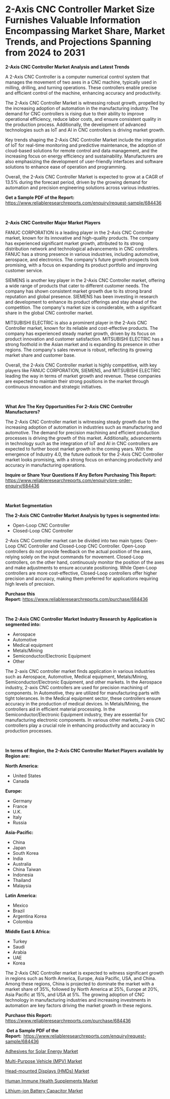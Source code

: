 <p><h1>2-Axis CNC Controller Market Size Furnishes Valuable Information Encompassing Market Share, Market Trends, and Projections Spanning from 2024 to 2031</h1></p><p><strong>2-Axis CNC Controller Market Analysis and Latest Trends</strong></p>
<p><p>A 2-Axis CNC Controller is a computer numerical control system that manages the movement of two axes in a CNC machine, typically used in milling, drilling, and turning operations. These controllers enable precise and efficient control of the machine, enhancing accuracy and productivity.</p><p>The 2-Axis CNC Controller Market is witnessing robust growth, propelled by the increasing adoption of automation in the manufacturing industry. The demand for CNC controllers is rising due to their ability to improve operational efficiency, reduce labor costs, and ensure consistent quality in the production process. Additionally, the development of advanced technologies such as IoT and AI in CNC controllers is driving market growth.</p><p>Key trends shaping the 2-Axis CNC Controller Market include the integration of IoT for real-time monitoring and predictive maintenance, the adoption of cloud-based solutions for remote control and data management, and the increasing focus on energy efficiency and sustainability. Manufacturers are also emphasizing the development of user-friendly interfaces and software solutions to enhance ease of operation and programming.</p><p>Overall, the 2-Axis CNC Controller Market is expected to grow at a CAGR of 13.5% during the forecast period, driven by the growing demand for automation and precision engineering solutions across various industries.</p></p>
<p><strong>Get a Sample PDF of the Report:&nbsp;</strong> <a href="https://www.reliableresearchreports.com/enquiry/request-sample/684436">https://www.reliableresearchreports.com/enquiry/request-sample/684436</a></p>
<p>&nbsp;</p>
<p><strong>2-Axis CNC Controller Major Market Players</strong></p>
<p><p>FANUC CORPORATION is a leading player in the 2-Axis CNC Controller market, known for its innovative and high-quality products. The company has experienced significant market growth, attributed to its strong distribution network and technological advancements in CNC controllers. FANUC has a strong presence in various industries, including automotive, aerospace, and electronics. The company's future growth prospects look promising, with a focus on expanding its product portfolio and improving customer service.</p><p>SIEMENS is another key player in the 2-Axis CNC Controller market, offering a wide range of products that cater to different customer needs. The company has shown consistent market growth due to its strong brand reputation and global presence. SIEMENS has been investing in research and development to enhance its product offerings and stay ahead of the competition. The company's market size is considerable, with a significant share in the global CNC controller market.</p><p>MITSUBISHI ELECTRIC is also a prominent player in the 2-Axis CNC Controller market, known for its reliable and cost-effective products. The company has experienced steady market growth, driven by its focus on product innovation and customer satisfaction. MITSUBISHI ELECTRIC has a strong foothold in the Asian market and is expanding its presence in other regions. The company's sales revenue is robust, reflecting its growing market share and customer base.</p><p>Overall, the 2-Axis CNC Controller market is highly competitive, with key players like FANUC CORPORATION, SIEMENS, and MITSUBISHI ELECTRIC leading the way in terms of market growth and revenue. These companies are expected to maintain their strong positions in the market through continuous innovation and strategic initiatives.</p></p>
<p>&nbsp;</p>
<p><strong>What Are The Key Opportunities For 2-Axis CNC Controller Manufacturers?</strong></p>
<p><p>The 2-Axis CNC Controller market is witnessing steady growth due to the increasing adoption of automation in industries such as manufacturing and automotive. The demand for precision machining and efficient production processes is driving the growth of this market. Additionally, advancements in technology such as the integration of IoT and AI in CNC controllers are expected to further boost market growth in the coming years. With the emergence of Industry 4.0, the future outlook for the 2-Axis CNC Controller market looks promising, with a strong focus on enhancing productivity and accuracy in manufacturing operations.</p></p>
<p><strong>Inquire or Share Your Questions If Any Before Purchasing This Report:</strong> <a href="https://www.reliableresearchreports.com/enquiry/pre-order-enquiry/684436">https://www.reliableresearchreports.com/enquiry/pre-order-enquiry/684436</a></p>
<p>&nbsp;</p>
<p><strong>Market Segmentation</strong></p>
<p><strong>The 2-Axis CNC Controller Market Analysis by types is segmented into:</strong></p>
<p><ul><li>Open-Loop CNC Controller</li><li>Closed-Loop CNC Controller</li></ul></p>
<p><p>2-Axis CNC Controller market can be divided into two main types: Open-Loop CNC Controller and Closed-Loop CNC Controller. Open-Loop controllers do not provide feedback on the actual position of the axes, relying solely on the input commands for movement. Closed-Loop controllers, on the other hand, continuously monitor the position of the axes and make adjustments to ensure accurate positioning. While Open-Loop controllers are more cost-effective, Closed-Loop controllers offer higher precision and accuracy, making them preferred for applications requiring high levels of precision.</p></p>
<p><strong>Purchase this Report:&nbsp;</strong><a href="https://www.reliableresearchreports.com/purchase/684436">https://www.reliableresearchreports.com/purchase/684436</a></p>
<p>&nbsp;</p>
<p><strong>The 2-Axis CNC Controller Market Industry Research by Application is segmented into:</strong></p>
<p><ul><li>Aerospace</li><li>Automotive</li><li>Medical equipment</li><li>Metals/Mining</li><li>Semiconductor/Electronic Equipment</li><li>Other</li></ul></p>
<p><p>The 2-axis CNC controller market finds application in various industries such as Aerospace, Automotive, Medical equipment, Metals/Mining, Semiconductor/Electronic Equipment, and other markets. In the Aerospace industry, 2-axis CNC controllers are used for precision machining of components. In Automotive, they are utilized for manufacturing parts with tight tolerances. In the Medical equipment sector, these controllers ensure accuracy in the production of medical devices. In Metals/Mining, the controllers aid in efficient material processing. In the Semiconductor/Electronic Equipment industry, they are essential for manufacturing electronic components. In various other markets, 2-axis CNC controllers play a crucial role in enhancing productivity and accuracy in production processes.</p></p>
<p>&nbsp;</p>
<p><strong>In terms of Region, the 2-Axis CNC Controller Market Players available by Region are:</strong></p>
<p>
    <p> <strong> North America: </strong>
        <ul>
            <li>United States</li>
            <li>Canada</li>
        </ul>
        </p> 
    <p> <strong> Europe: </strong>
        <ul>
            <li>Germany</li>
            <li>France</li>
            <li>U.K.</li>
            <li>Italy</li>
            <li>Russia</li>
        </ul>
        </p> 
    <p> <strong> Asia-Pacific: </strong>
        <ul>
            <li>China</li>
            <li>Japan</li>
            <li>South Korea</li>
            <li>India</li>
            <li>Australia</li>
            <li>China Taiwan</li>
            <li>Indonesia</li>
            <li>Thailand</li>
            <li>Malaysia</li>
        </ul>
        </p> 
    <p> <strong> Latin America: </strong>
        <ul>
            <li>Mexico</li>
            <li>Brazil</li>
            <li>Argentina Korea</li>
            <li>Colombia</li>
        </ul>
        </p> 
    <p> <strong> Middle East & Africa: </strong>
        <ul>
            <li>Turkey</li>
            <li>Saudi</li>
            <li>Arabia</li>
            <li>UAE</li>
            <li>Korea</li>
        </ul>
    </p>
    </p>
<p><p>The 2-Axis CNC Controller market is expected to witness significant growth in regions such as North America, Europe, Asia Pacific, USA, and China. Among these regions, China is projected to dominate the market with a market share of 35%, followed by North America at 25%, Europe at 20%, Asia Pacific at 15%, and USA at 5%. The growing adoption of CNC technology in manufacturing industries and increasing investments in automation are key factors driving the market growth in these regions.</p></p>
<p><strong>Purchase this Report: </strong><a href="https://www.reliableresearchreports.com/purchase/684436">https://www.reliableresearchreports.com/purchase/684436</a></p>
<p>&nbsp;<strong>Get a Sample PDF of the Report:&nbsp;&nbsp;</strong><a href="https://www.reliableresearchreports.com/enquiry/request-sample/684436">https://www.reliableresearchreports.com/enquiry/request-sample/684436</a></p>
<p><strong></strong></p>
<p><p><a href="https://shimmer-gardenia-37a.notion.site/Adhesives-for-Solar-Energy-Market-Size-Share-Trends-Analysis-Report-By-Application-Regional-Outl-172a5c0e8da740329ba5c6328c10a39a">Adhesives for Solar Energy Market</a></p><p><a href="https://view.publitas.com/reportprime-1/multi-purpose-vehicle-mpv-market-provides-a-comprehensive-analysis-including-a-macro-overview-of-the-market-as-well-as-micro-details-such-as-market-size-and-competitive-landscape/">Multi-Purpose Vehicle (MPV) Market</a></p><p><a href="https://view.publitas.com/reportprime-1/head-mounted-displays-hmds-market-size-and-growth-market-segmentation-regional-and-country-breakdowns-and-market-trends-for-period-from-2024-2031/">Head-mounted Displays (HMDs) Market</a></p><p><a href="https://cute-banjo-8ca.notion.site/Human-Immune-Health-Supplements-Market-Research-Report-Forecasted-for-Period-from-2024-2031-by-Ma-9e45a4d1cc7142fd917d308a11dfbea0">Human Immune Health Supplements Market</a></p><p><a href="https://meowing-lemming-dd3.notion.site/Lithium-ion-Battery-Capacitor-Market-Growth-Market-Trends-COVID-19-Impact-and-Forecasts-for-perio-e45c317b4f694b24abeb1be90ac9ecee">Lithium-ion Battery Capacitor Market</a></p></p>